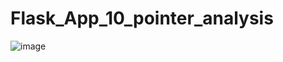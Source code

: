 # Flask_App_10_pointer_analysis

![image](https://user-images.githubusercontent.com/25899745/184757027-11d7c0c7-ed98-40a6-a6b6-214d1f9af333.png)
